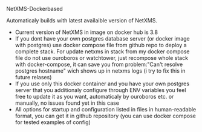 NetXMS-Dockerbased

Automaticaly builds with latest availaible version of NetXMS. 
- Current version of NetXMS in image on docker hub is 3.8
- If you dont have your own postgres database server (or docker image with postgres) use docker compose file from github repo to deploy a complete stack. For update netxms in stack from my docker compose file do not use ouroboros or watchtower, just recompose whole stack with docker-compose, it can save you from problem:"Can't resolve postgres hostname" wich shows up in netxms logs (i try to fix this in future relases)
- If you use only this docker container and you have your own postgres server that you additionaly configure through ENV variables you feel free to update it as you want, automaticaly by ouroboros etc. or manually, no issues found yet in this case
- All options for startup and configuration listed in files in human-readable format, you can get it in github repository (you can use docker compose for tested examples of config)
